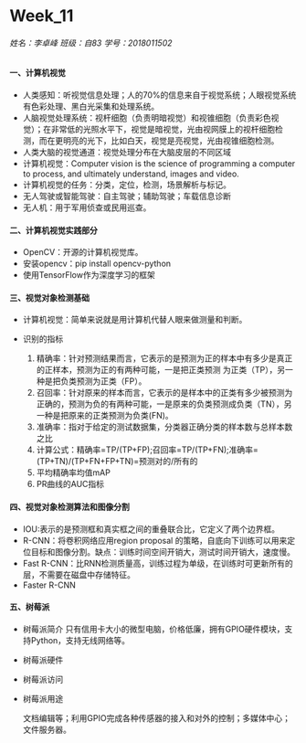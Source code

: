 # Week_11

###### 姓名：李卓峰  班级：自83  学号：2018011502

#### 一、计算机视觉

- 人类感知：听视觉信息处理；人的70%的信息来自于视觉系统；人眼视觉系统有色彩处理、黑白光采集和处理系统。
- 人脑视觉处理系统：视杆细胞（负责明暗视觉）和视锥细胞（负责彩色视觉）；在非常低的光照水平下，视觉是暗视觉，光由视网膜上的视杆细胞检测，而在更明亮的光下，比如白天，视觉是亮视觉，光由视锥细胞检测。
- 人类大脑的视觉通道：视觉处理分布在大脑皮层的不同区域
- 计算机视觉：Computer vision is the science of programming a computer to process, and ultimately understand, images and video.
- 计算机视觉的任务：分类，定位，检测，场景解析与标记。
- 无人驾驶或智能驾驶：自主驾驶；辅助驾驶；车载信息诊断
- 无人机：用于军用侦查或民用巡查。

#### 二、计算机视觉实践部分

- OpenCV：开源的计算机视觉库。
- 安装opencv：pip install opencv-python
- 使用TensorFlow作为深度学习的框架

#### 三、视觉对象检测基础

- 计算机视觉：简单来说就是用计算机代替人眼来做测量和判断。

- 识别的指标
  1. 精确率：针对预测结果而言，它表示的是预测为正的样本中有多少是真正的正样本，预测为正的有两种可能，一是把正类预测 为正类（TP），另一种是把负类预测为正类（FP）。
  2. 召回率：针对原来的样本而言，它表示的是样本中的正类有多少被预测为正确的，预测为负的有两种可能，一是原来的负类预测成负类（TN），另一种是把原来的正类预测为负类(FN)。
  3. 准确率：指对于给定的测试数据集，分类器正确分类的样本数与总样本数之比
  4. 计算公式：精确率=TP/(TP+FP);召回率=TP/(TP+FN);准确率=(TP+TN)/(TP+FN+FP+TN)=预测对的/所有的
  5. 平均精确率均值mAP
  6. PR曲线的AUC指标

#### 四、视觉对象检测算法和图像分割

- IOU:表示的是预测框和真实框之间的重叠联合比，它定义了两个边界框。
- R-CNN：将卷积网络应用region proposal 的策略，自底向下训练可以用来定位目标和图像分割。缺点：训练时间空间开销大，测试时间开销大，速度慢。
- Fast R-CNN：比RNN检测质量高，训练过程为单级，在训练时可更新所有的层，不需要在磁盘中存储特征。
- Faster R-CNN

#### 五、树莓派

- 树莓派简介
  只有信用卡大小的微型电脑，价格低廉，拥有GPIO硬件模块，支持Python，支持无线网络等。
  
- 树莓派硬件

- 树莓派访问

- 树莓派用途

  文档编辑等；利用GPIO完成各种传感器的接入和对外的控制；多媒体中心；文件服务器。
